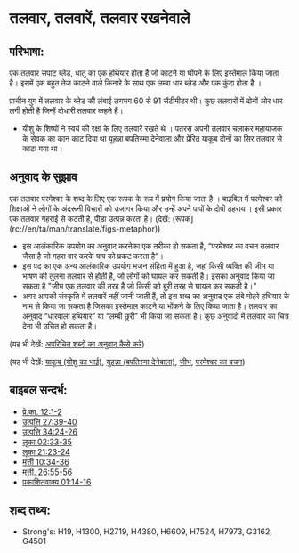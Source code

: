 # तलवार, तलवारें, तलवार रखनेवाले #

## परिभाषा: ##

एक तलवार सपाट ब्लेड, धातु का एक हथियार होता है जो काटने या घोंपने के लिए इस्तेमाल किया जाता है। इसमें एक बहुत तेज काटने वाले किनारे के साथ एक लम्बा धार ब्लेड और एक कुंदा होता है ।

प्राचीन युग में तलवार के ब्लेड की लंबाई लगभग 60 से 91 सेंटीमीटर थी।
कुछ तलवारों में दोनों ओर धार लगी होती है जिन्हें दोधारी तलवार कहते हैं।
* यीशु के शिष्यों ने स्वयं की रक्षा के लिए तलवारें रखते थे । पतरस अपनी तलवार चलाकर महायाजक के सेवक का कान काट दिया था
यूहन्ना बपतिस्मा देनेवाला और प्रेरित याकूब दोनों का सिर तलवार से काटा गया था।

## अनुवाद के सुझाव ##

एक तलवार परमेश्वर के शब्द के लिए एक रूपक के रूप में प्रयोग किया जाता है । बाइबिल में परमेश्वर की शिक्षाओं ने लोगों के अंदरूनी विचारों को उजागर किया और उन्हें अपने पापों के दोषी ठहराया। इसी प्रकार एक तलवार गहराई से कटती है, पीड़ा उत्पन्न करता है। (देखें: (रूपक](rc://en/ta/man/translate/figs-metaphor))
* इस आलंकारिक उपयोग का अनुवाद करनेका एक तरीका हो सकता है, “परमेश्वर का वचन तलवार जैसा है जो गहरा वार करके पाप को प्रकट करता है”।
* इस पद का एक अन्य आलंकारिक उपयोग भजन संहिता में हुआ है, जहां किसी व्यक्ति की जीभ या भाषण की तुलना तलवार से होती है, जो लोगों को घायल कर सकती है। इसका अनुवाद किया जा सकता है "जीभ एक तलवार की तरह है जो किसी को बुरी तरह से घायल कर सकती है।"
* अगर आपकी संस्कृति में तलवारें नहीं जानी जाती हैं, तो इस शब्द का अनुवाद एक लंबे मोहरे हथियार के नाम से किया जा सकता है जिसका इस्तेमाल काटने या भोंकने के लिए किया जाता है।
तलवार का अनुवाद “धारवाला हथियार” या “लम्बी छुरी” भी किया जा सकता है। कुछ अनुवादों में तलवार का चित्र देना भी उचित हो सकता है। 

(यह भी देखें: [अपरिचित शब्दों का अनुवाद कैसे करे](rc://en/ta/man/translate/translate-unknown))

(यह भी देखें: [याकूब (यीशु का भाई)](../names/jamesbrotherofjesus.md), [युहन्ना (बपतिस्मा देनेबाला)](../names/johnthebaptist.md), [जीभ](../other/tongue.md), [परमेश्वर का बचन](../kt/wordofgod.md))

## बाइबल सन्दर्भ: ##

* [प्रे.का. 12:1-2](rc://en/tn/help/act/12/01)
* [उत्पत्ति 27:39-40](rc://en/tn/help/gen/27/39)
* [उत्पत्ति 34:24-26](rc://en/tn/help/gen/34/24)
* [लूका 02:33-35](rc://en/tn/help/luk/02/33)
* [लूका 21:23-24](rc://en/tn/help/luk/21/23)
* [मत्ती 10:34-36](rc://en/tn/help/mat/10/34)
* [मत्ती. 26:55-56](rc://en/tn/help/mat/26/55)
* [प्रकाशितवाक्य 01:14-16](rc://en/tn/help/rev/01/14)

## शब्द तथ्य: ##

* Strong's: H19, H1300, H2719, H4380, H6609, H7524, H7973, G3162, G4501
